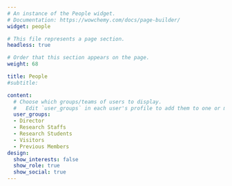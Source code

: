 ```yaml
---
# An instance of the People widget.
# Documentation: https://wowchemy.com/docs/page-builder/
widget: people

# This file represents a page section.
headless: true

# Order that this section appears on the page.
weight: 68

title: People
#subtitle:

content:
  # Choose which groups/teams of users to display.
  #   Edit `user_groups` in each user's profile to add them to one or more of these groups.
  user_groups:
  - Director
  - Research Staffs
  - Research Students
  - Visitors
  - Previous Members
design:
  show_interests: false
  show_role: true
  show_social: true
---
```

